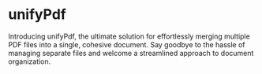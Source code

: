 # unifyPdf
Introducing unifyPdf, the ultimate solution for effortlessly merging multiple PDF files into a single, cohesive document. Say goodbye to the hassle of managing separate files and welcome a streamlined approach to document organization.
